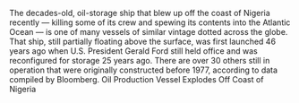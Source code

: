 The decades-old, oil-storage ship that blew up off the coast of Nigeria recently — killing some of its crew and spewing its contents into the Atlantic Ocean — is one of many vessels of similar vintage dotted across the globe.
That ship, still partially floating above the surface, was first launched 46 years ago when U.S. President Gerald Ford still held office and was reconfigured for storage 25 years ago. There are over 30 others still in operation that were originally constructed before 1977, according to data compiled by Bloomberg.
Oil Production Vessel Explodes Off Coast of Nigeria